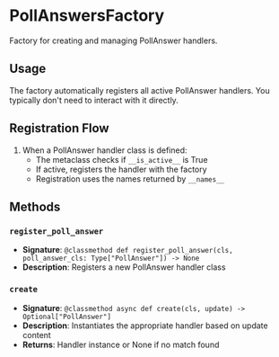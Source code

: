 # PollAnswersFactory

Factory for creating and managing PollAnswer handlers.

## Usage

The factory automatically registers all active PollAnswer handlers. 
You typically don't need to interact with it directly.

## Registration Flow

1. When a PollAnswer handler class is defined:
   - The metaclass checks if `__is_active__` is True
   - If active, registers the handler with the factory
   - Registration uses the names returned by `__names__`

## Methods

### `register_poll_answer`
- **Signature**: `@classmethod def register_poll_answer(cls, poll_answer_cls: Type["PollAnswer"]) -> None`
- **Description**: Registers a new PollAnswer handler class

### `create`
- **Signature**: `@classmethod async def create(cls, update) -> Optional["PollAnswer"]`
- **Description**: Instantiates the appropriate handler based on update content
- **Returns**: Handler instance or None if no match found
